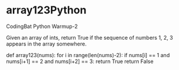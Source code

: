 # array123Python
CodingBat Python Warmup-2

Given an array of ints, return True if the sequence of numbers 1, 2, 3 appears in the array somewhere.

def array123(nums):
  for i in range(len(nums)-2):
    if nums[i] == 1 and nums[i+1] == 2 and nums[i+2] == 3:
      return True
  return False
